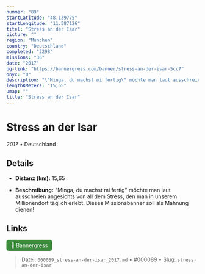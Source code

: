 ```yaml
---
nummer: "89"
startLatitude: "48.139775"
startLongitude: "11.587126"
titel: "Stress an der Isar"
picture: ""
region: "München"
country: "Deutschland"
completed: "2298"
missions: "36"
date: "2017"
bg-link: "https://bannergress.com/banner/stress-an-der-isar-5cc7"
onyx: "0"
description: "\"Minga, du machst mi fertig\" möchte man laut ausschreien angesichts von all dem Stress, den man in unserem Millionendorf täglich erlebt. Dieses Missionsbanner soll als Mahnung dienen!"
lengthKMeters: "15,65"
umap: ""
title: "Stress an der Isar"
---
```

# Stress an der Isar

*2017* • Deutschland



## Details
- **Distanz (km):** 15,65



- **Beschreibung:** "Minga, du machst mi fertig" möchte man laut ausschreien angesichts von all dem Stress, den man in unserem Millionendorf täglich erlebt. Dieses Missionsbanner soll als Mahnung dienen!


## Links
<div style="margin-top: 0.5em;">
<a href="https://bannergress.com/banner/stress-an-der-isar-5cc7" target="_blank" style="display:inline-block;margin-right:8px;padding:6px 12px;background-color:#3c8b3c;color:white;text-decoration:none;border-radius:6px;">🔗 Bannergress</a>

</div>


> Datei: `000089_stress-an-der-isar_2017.md` • #000089 • Slug: `stress-an-der-isar`
